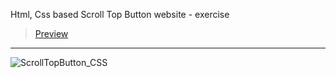 Html, Css based Scroll Top Button website - exercise
> [Preview](https://r4nd3l.github.io/ScrollTopButton_CSS/)
---

![ScrollTopButton_CSS](https://github.com/r4nd3l/ScrollTopButton_CSS/blob/master/img/sample.gif)
